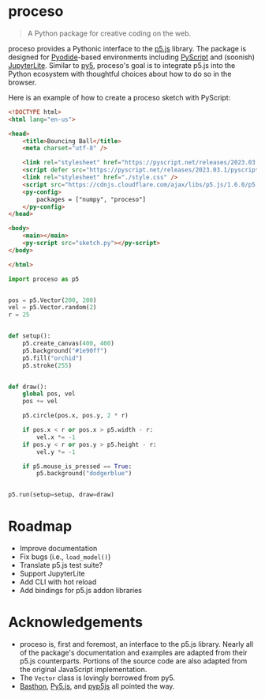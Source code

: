# proceso
> A Python package for creative coding on the web.

proceso provides a Pythonic interface to the [p5.js](https://p5js.org) library. The package is designed for [Pyodide](https://pyodide.org)-based environments including [PyScript](https://pyscript.net) and (soonish) [JupyterLite](https://jupyterlite.readthedocs.io/en/latest/). Similar to [py5](https://py5coding.org/), proceso's goal is to integrate p5.js into the Python ecosystem with thoughtful choices about how to do so in the browser.

Here is an example of how to create a proceso sketch with PyScript:
```html
<!DOCTYPE html>
<html lang="en-us">

<head>
    <title>Bouncing Ball</title>
    <meta charset="utf-8" />

    <link rel="stylesheet" href="https://pyscript.net/releases/2023.03.1/pyscript.css" />
    <script defer src="https://pyscript.net/releases/2023.03.1/pyscript.js"></script>
    <link rel="stylesheet" href="./style.css" />
    <script src="https://cdnjs.cloudflare.com/ajax/libs/p5.js/1.6.0/p5.min.js"></script>
    <py-config>
        packages = ["numpy", "proceso"]
    </py-config>
</head>

<body>
    <main></main>
    <py-script src="sketch.py"></py-script>
</body>

</html>
```

```python
import proceso as p5


pos = p5.Vector(200, 200)
vel = p5.Vector.random(2)
r = 25


def setup():
    p5.create_canvas(400, 400)
    p5.background("#1e90ff")
    p5.fill("orchid")
    p5.stroke(255)


def draw():
    global pos, vel
    pos += vel

    p5.circle(pos.x, pos.y, 2 * r)

    if pos.x < r or pos.x > p5.width - r:
        vel.x *= -1
    if pos.y < r or pos.y > p5.height - r:
        vel.y *= -1

    if p5.mouse_is_pressed == True:
        p5.background("dodgerblue")


p5.run(setup=setup, draw=draw)
```

# Roadmap
- Improve documentation
- Fix bugs (i.e., `load_model()`)
- Translate p5.js test suite?
- Support JupyterLite
- Add CLI with hot reload
- Add bindings for p5.js addon libraries

# Acknowledgements
- proceso is, first and foremost, an interface to the p5.js library. Nearly all of the package's documentation and examples are adapted from their p5.js counterparts. Portions of the source code are also adapted from the original JavaScript implementation.
- The `Vector` class is lovingly borrowed from py5.
- [Basthon](https://framagit.org/basthon/), [Py5.js](https://github.com/Luxapodular/Py5.js), and [pyp5js](https://github.com/berinhard/pyp5js/) all pointed the way. 
